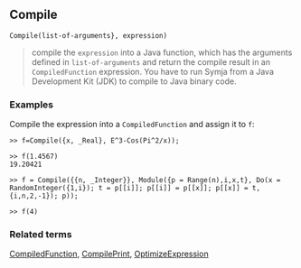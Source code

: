 ## Compile

```
Compile(list-of-arguments}, expression)
```

> compile the `expression` into a Java function, which has the arguments defined in `list-of-arguments` and return the compile result in an `CompiledFunction` expression. You have to run Symja from a Java Development Kit (JDK) to compile to Java binary code.


### Examples

Compile the expression into a `CompiledFunction` and assign it to `f`:

```
>> f=Compile({x, _Real}, E^3-Cos(Pi^2/x));

>> f(1.4567) 
19.20421
```

```
>> f = Compile({{n, _Integer}}, Module({p = Range(n),i,x,t}, Do(x = RandomInteger({1,i}); t = p[[i]]; p[[i]] = p[[x]]; p[[x]] = t,{i,n,2,-1}); p));

>> f(4)
```

### Related terms 
[CompiledFunction](CompiledFunction.md), [CompilePrint](CompilePrint.md), [OptimizeExpression](OptimizeExpression.md)